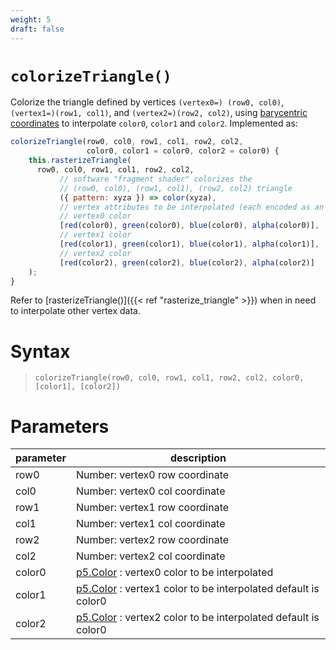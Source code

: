 ```yaml
---
weight: 5
draft: false
---
```


# `colorizeTriangle()`

Colorize the triangle defined by vertices `(vertex0=) (row0, col0)`, `(vertex1=)(row1, col1)`, and `(vertex2=)(row2, col2)`, using [barycentric coordinates](https://fgiesen.wordpress.com/2013/02/06/the-barycentric-conspirac/) to interpolate `color0`, `color1` and `color2`. Implemented as:

```js
colorizeTriangle(row0, col0, row1, col1, row2, col2,
                 color0, color1 = color0, color2 = color0) {
    this.rasterizeTriangle(
      row0, col0, row1, col1, row2, col2,
           // software "fragment shader" colorizes the
           // (row0, col0), (row1, col1), (row2, col2) triangle
           ({ pattern: xyza }) => color(xyza),
           // vertex attributes to be interpolated (each encoded as an array):
           // vertex0 color
           [red(color0), green(color0), blue(color0), alpha(color0)],
           // vertex1 color
           [red(color1), green(color1), blue(color1), alpha(color1)],
           // vertex2 color
           [red(color2), green(color2), blue(color2), alpha(color2)] 
    );
}
```
 
 Refer to [rasterizeTriangle()]({{< ref "rasterize_triangle" >}}) when in need to interpolate other vertex data.

# Syntax

> `colorizeTriangle(row0, col0, row1, col1, row2, col2, color0, [color1], [color2])`

# Parameters

| parameter | description                                                                                            |
|-----------|--------------------------------------------------------------------------------------------------------|
| row0      | Number: vertex0 row coordinate                                                                         |
| col0      | Number: vertex0 col coordinate                                                                         |
| row1      | Number: vertex1 row coordinate                                                                         |
| col1      | Number: vertex1 col coordinate                                                                         |
| row2      | Number: vertex2 row coordinate                                                                         |
| col2      | Number: vertex2 col coordinate                                                                         |
| color0    | [p5.Color](https://p5js.org/reference/#/p5.Color) : vertex0 color to be interpolated                   |
| color1    | [p5.Color](https://p5js.org/reference/#/p5.Color) : vertex1 color to be interpolated default is color0 |
| color2    | [p5.Color](https://p5js.org/reference/#/p5.Color) : vertex2 color to be interpolated default is color0 |